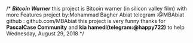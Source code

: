 /*
*********************************************************Bitcoin Warner*********************************************************
this project is Bitcoin warner (in silicon valley film) with more Features
project by:Mohammad Bagher Abiat 
telegram :@MBAbiat
github : github.com/MBAbiat
this project is very funny
thanks for __PascalCase Community__ and __kia hamedi(telegram:@happy722)__ to help
Wednesday, August 29, 2018
 */
